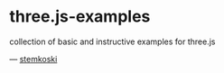 # three.js-examples
 collection of basic and instructive examples for three.js
 
&mdash; [stemkoski](https://i3ernie.github.io/three.js-examples/stemkoski) 
